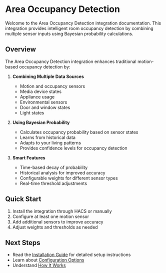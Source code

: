 # Area Occupancy Detection

Welcome to the Area Occupancy Detection integration documentation. This integration provides intelligent room occupancy detection by combining multiple sensor inputs using Bayesian probability calculations.

## Overview

The Area Occupancy Detection integration enhances traditional motion-based occupancy detection by:

1. **Combining Multiple Data Sources**

      - Motion and occupancy sensors
      - Media device states
      - Appliance usage
      - Environmental sensors
      - Door and window states
      - Light states

2. **Using Bayesian Probability**

      - Calculates occupancy probability based on sensor states
      - Learns from historical data
      - Adapts to your living patterns
      - Provides confidence levels for occupancy detection

3. **Smart Features**

      - Time-based decay of probability
      - Historical analysis for improved accuracy
      - Configurable weights for different sensor types
      - Real-time threshold adjustments

## Quick Start

1. Install the integration through HACS or manually
2. Configure at least one motion sensor
3. Add additional sensors to improve accuracy
4. Adjust weights and thresholds as needed

## Next Steps

- Read the [Installation Guide](getting-started/installation.md) for detailed setup instructions
- Learn about [Configuration Options](getting-started/configuration.md)
- Understand [How It Works](features/probability-calculation.md)
